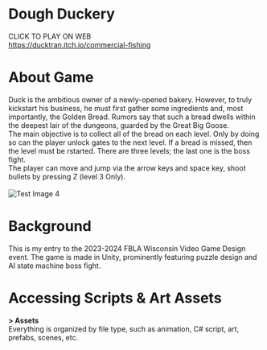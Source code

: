 # Dough Duckery
CLICK TO PLAY ON WEB<br>
https://ducktran.itch.io/commercial-fishing <br>
# About Game
Duck is the ambitious owner of a newly-opened bakery. However, to truly kickstart his business, he must first gather some ingredients and, most importantly, the Golden Bread. Rumors say that such a bread dwells within the deepest lair of the dungeons, guarded by the Great Big Goose. <br>
The main objective is to collect all of the bread on each level. Only by doing so can the player unlock gates to the next level. If a bread is missed, then the level must be rstarted. There are three levels; the last one is the boss fight. <br>
The player can move and jump via the arrow keys and space key, shoot bullets by pressing Z (level 3 Only). <br> <br>
![Test Image 4](https://img.itch.zone/aW1nLzIxMjM3MzgyLnBuZw==/315x250%23c/EMZsxQ.png)
 <br>
# Background
This is my entry to the 2023-2024 FBLA Wisconsin Video Game Design event. The game is made in Unity, prominently featuring puzzle design and AI state machine boss fight.<br>
# Accessing Scripts & Art Assets
**> Assets** <br>
Everything is organized by file type, such as animation, C# script, art, prefabs, scenes, etc.
